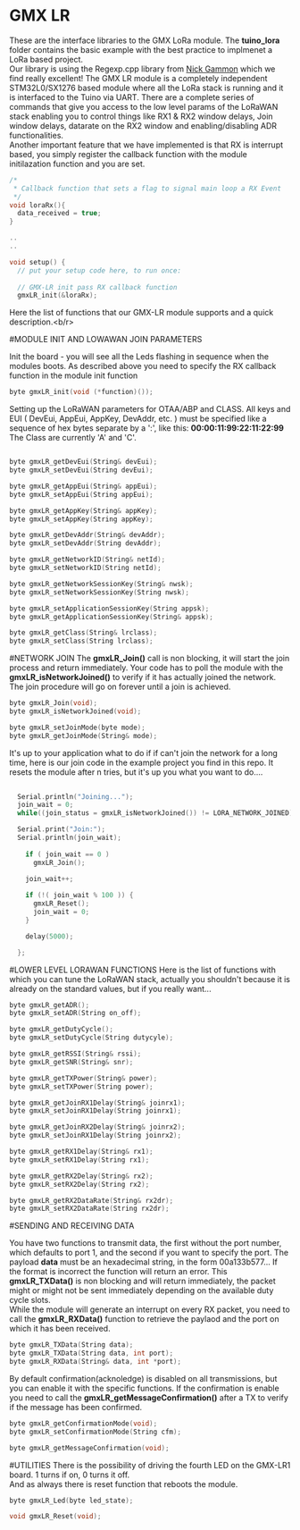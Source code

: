 # GMX LR
These are the interface libraries to the GMX LoRa module. The **tuino_lora** folder contains the basic example with the best practice to implmenet a LoRa based project.<br/>
Our library is using the Regexp.cpp library from [Nick Gammon](https://github.com/nickgammon/Regexp) which we find really excellent!
The GMX LR module is a completely independent STM32L0/SX1276 based module where all the LoRa stack is running and it is interfaced to the Tuino via UART. There are a complete series of commands that give you access to the low level params of the LoRaWAN stack enabling you to control things like RX1 & RX2 window delays, Join window delays, datarate on the RX2 window and enabling/disabling ADR functionalities.<br/>
Another important feature that we have implemented is that RX is interrupt based, you simply register the callback function with the module initilazation function and you are set. 

```c
/*
 * Callback function that sets a flag to signal main loop a RX Event
 */
void loraRx(){
  data_received = true;
}

..
..

void setup() {
  // put your setup code here, to run once:
  
  // GMX-LR init pass RX callback function
  gmxLR_init(&loraRx);


```

Here the list of functions that our GMX-LR module supports and a quick description.<b/r>


#MODULE INIT AND LOWAWAN JOIN PARAMETERS

Init the board - you will see all the Leds flashing in sequence when the modules boots. As described above you need to specify the RX callback function in the module init function 

```c
byte gmxLR_init(void (*function)());
```


Setting up the LoRaWAN parameters for OTAA/ABP and CLASS.
All keys and EUI ( DevEui, AppEui, AppKey, DevAddr, etc. ) must be specified like a sequence of hex bytes separate by a ':', like this: **00:00:11:99:22:11:22:99**<br/>
The Class are currently 'A' and 'C'.


```c

byte gmxLR_getDevEui(String& devEui);
byte gmxLR_setDevEui(String devEui);

byte gmxLR_getAppEui(String& appEui);
byte gmxLR_setAppEui(String appEui);

byte gmxLR_getAppKey(String& appKey);
byte gmxLR_setAppKey(String appKey);

byte gmxLR_getDevAddr(String& devAddr);
byte gmxLR_setDevAddr(String devAddr);

byte gmxLR_getNetworkID(String& netId);
byte gmxLR_setNetworkID(String netId);

byte gmxLR_getNetworkSessionKey(String& nwsk);
byte gmxLR_setNetworkSessionKey(String nwsk);

byte gmxLR_setApplicationSessionKey(String appsk);
byte gmxLR_getApplicationSessionKey(String& appsk);

byte gmxLR_getClass(String& lrclass);
byte gmxLR_setClass(String lrclass);


```



#NETWORK JOIN
The **gmxLR_Join()** call is non blocking, it will start the join process and return immediately. Your code has to poll the module with the **gmxLR_isNetworkJoined()** to verify if it has actually joined the network. The join procedure will go on forever until a join is achieved.

```c
byte gmxLR_Join(void);
byte gmxLR_isNetworkJoined(void);

byte gmxLR_setJoinMode(byte mode);
byte gmxLR_getJoinMode(String& mode);
```

It's up to your application what to do if if can't join the network for a long time, here is our join code in the example project you find in this repo. It resets the module after n tries, but it's up you what you want to do....

```c
  
  Serial.println("Joining...");
  join_wait = 0; 
  while((join_status = gmxLR_isNetworkJoined()) != LORA_NETWORK_JOINED) {

  Serial.print("Join:");
  Serial.println(join_wait);
  
    if ( join_wait == 0 )
      gmxLR_Join();
    
    join_wait++;

    if (!( join_wait % 100 )) {
      gmxLR_Reset();
      join_wait = 0;
    }

    delay(5000);

  };

```


#LOWER LEVEL LORAWAN FUNCTIONS
Here is the list of functions with which you can tune the LoRaWAN stack, actually you shouldn't because it is already on the standard values, but if you really want...<br/>


```c
byte gmxLR_getADR();
byte gmxLR_setADR(String on_off);

byte gmxLR_getDutyCycle();
byte gmxLR_setDutyCycle(String dutycyle);

byte gmxLR_getRSSI(String& rssi);
byte gmxLR_getSNR(String& snr);

byte gmxLR_getTXPower(String& power);
byte gmxLR_setTXPower(String power);

byte gmxLR_getJoinRX1Delay(String& joinrx1);
byte gmxLR_setJoinRX1Delay(String joinrx1);

byte gmxLR_getJoinRX2Delay(String& joinrx2);
byte gmxLR_setJoinRX1Delay(String joinrx2);

byte gmxLR_getRX1Delay(String& rx1);
byte gmxLR_setRX1Delay(String rx1);

byte gmxLR_getRX2Delay(String& rx2);
byte gmxLR_setRX2Delay(String rx2);

byte gmxLR_getRX2DataRate(String& rx2dr);
byte gmxLR_setRX2DataRate(String rx2dr);
```


#SENDING AND RECEIVING DATA

You have two functions to transmit data, the first without the port number, which defaults to port 1, and the second if you want to specify the port. The payload **data** must be an hexadecimal string, in the form 00a133b577... If the format is incorrect the function will return an error. This **gmxLR_TXData()** is non blocking and will return immediately, the packet might or might not be sent immediately depending on the available duty cycle slots.<br/>
While the module will generate an interrupt on every RX packet, you need to call the **gmxLR_RXData()** function to retrieve the paylaod and the port on which it has been received.

```c
byte gmxLR_TXData(String data);
byte gmxLR_TXData(String data, int port);
byte gmxLR_RXData(String& data, int *port);
```

By default confirmation(acknoledge) is disabled on all transmissions, but you can enable it with the specific functions. If the confirmation is enable you need to call the **gmxLR_getMessageConfirmation()** after a TX to verify if the message has been confirmed.


```c
byte gmxLR_getConfirmationMode(void);
byte gmxLR_setConfirmationMode(String cfm);

byte gmxLR_getMessageConfirmation(void);
```


#UTILITIES
There is the possibility of driving the fourth LED on the GMX-LR1 board. 1 turns if on, 0 turns it off.<br/>
And as always there is reset function that reboots the module.

```c
byte gmxLR_Led(byte led_state);

void gmxLR_Reset(void);
```


